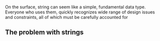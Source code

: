 On the surface, string can seem like a simple, fundamental data type.
Everyone who uses them, quickly recognizes wide range of design issues and constraints, all of which must be carefully accounted for
## The problem with strings
